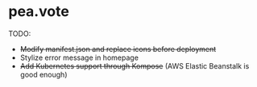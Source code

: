 # pea.vote

TODO:
- ~~Modify manifest.json and replace icons before deployment~~
- Stylize error message in homepage
- ~~Add Kubernetes support through Kompose~~ (AWS Elastic Beanstalk is good enough)
